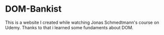 # DOM-Bankist
This is a website I created while watching Jonas Schmedtmann's course on Udemy. Thanks to that i learned some fundaments about DOM.
